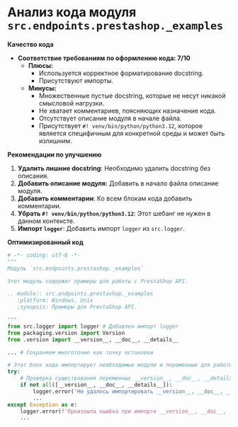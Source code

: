 # Анализ кода модуля `src.endpoints.prestashop._examples`

**Качество кода**

*   **Соответствие требованиям по оформлению кода: 7/10**
    *   **Плюсы:**
        *   Используется корректное форматирование docstring.
        *   Присутствуют импорты.
    *   **Минусы:**
        *   Множественные пустые docstring, которые не несут никакой смысловой нагрузки.
        *   Не хватает комментариев, поясняющих назначение кода.
        *   Отсутствует описание модуля в начале файла.
        *   Присутствует `#! venv/bin/python/python3.12`, которое является специфичным для конкретной среды и может быть излишним.

**Рекомендации по улучшению**

1.  **Удалить лишние docstring**: Необходимо удалить docstring без описания.
2.  **Добавить описание модуля:** Добавить в начало файла описание модуля.
3.  **Добавить комментарии**: Ко всем блокам кода добавить комментарии.
4.  **Убрать `#! venv/bin/python/python3.12`**: Этот шебанг не нужен в данном контексте.
5.  **Импорт `logger`**: Добавить импорт `logger` из `src.logger`.

**Оптимизированный код**

```python
# -*- coding: utf-8 -*-
"""
Модуль `src.endpoints.prestashop._examples`

Этот модуль содержит примеры для работы с PrestaShop API.

.. module:: src.endpoints.prestashop._examples
   :platform: Windows, Unix
   :synopsis: Примеры для PrestaShop API.

"""
from src.logger import logger # Добавлен импорт logger
from packaging.version import Version
from .version import __version__, __doc__, __details__

... # Сохраняем многоточие как точку остановки

# Этот блок кода импортирует необходимые модули и переменные для работы с версиями
try:
    # Проверка существования переменных __version__, __doc__, __details__
    if not all([__version__, __doc__, __details__]):
        logger.error('Не удалось импортировать __version__, __doc__, __details__')
        ...
except Exception as e:
    logger.error(f'Произошла ошибка при импорте __version__, __doc__, __details__', e)
    ...
```